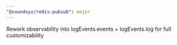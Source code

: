 ```yaml
---
"@soundxyz/redis-pubsub": major
---
```


Rework observability into logEvents.events + logEvents.log for full customizability
